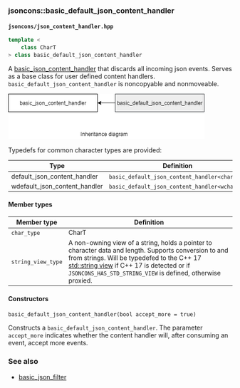 ### jsoncons::basic_default_json_content_handler

__`jsoncons/json_content_handler.hpp`__

```c++
template <
    class CharT
> class basic_default_json_content_handler
```

A [basic_json_content_handler](basic_json_content_handler.md) that discards all incoming json events. Serves as a base class for user defined content handlers.
`basic_default_json_content_handler` is noncopyable and nonmoveable.

![basic_default_json_content_handler](./diagrams/basic_default_json_content_handler.png)

Typedefs for common character types are provided:

Type                |Definition
--------------------|------------------------------
default_json_content_handler    |`basic_default_json_content_handler<char>`
wdefault_json_content_handler   |`basic_default_json_content_handler<wchar_t>`

#### Member types

Member type                         |Definition
------------------------------------|------------------------------
`char_type`|CharT
`string_view_type`|A non-owning view of a string, holds a pointer to character data and length. Supports conversion to and from strings. Will be typedefed to the C++ 17 [std::string view](http://en.cppreference.com/w/cpp/string/basic_string_view) if C++ 17 is detected or if `JSONCONS_HAS_STD_STRING_VIEW` is defined, otherwise proxied.  

#### Constructors

    basic_default_json_content_handler(bool accept_more = true)

Constructs a `basic_default_json_content_handler`. The parameter
`accept_more` indicates whether the content handler will, after
consuming an event, accept more events.

### See also

- [basic_json_filter](basic_json_filter.md)

